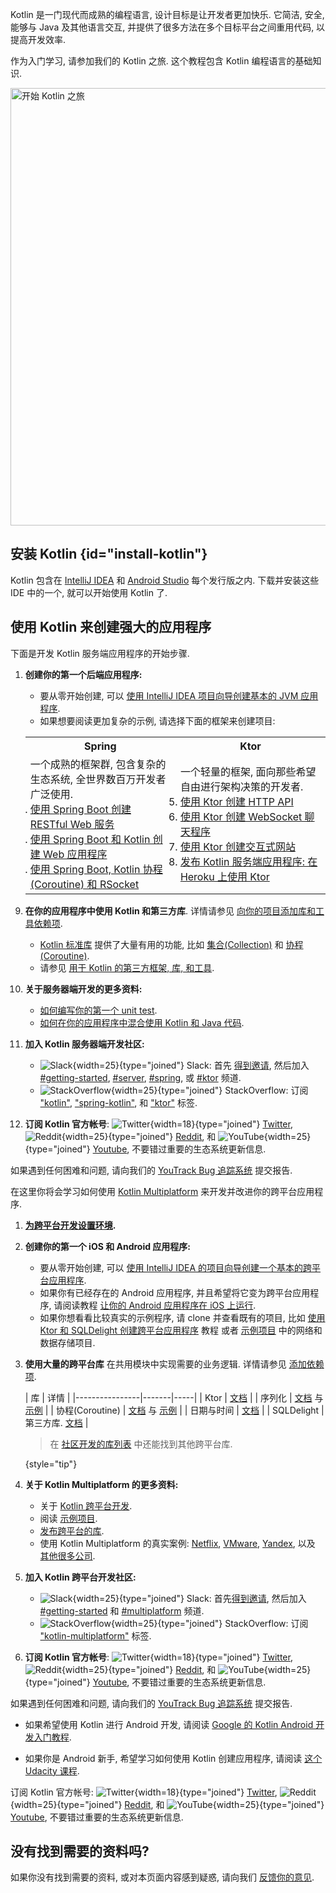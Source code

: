 [//]: # (title: Kotlin 入门)

Kotlin 是一门现代而成熟的编程语言, 设计目标是让开发者更加快乐.
它简洁, 安全, 能够与 Java 及其他语言交互, 并提供了很多方法在多个目标平台之间重用代码, 以提高开发效率.

作为入门学习, 请参加我们的 Kotlin 之旅. 这个教程包含 Kotlin 编程语言的基础知识.

<a href="kotlin-tour-welcome.md"><img src="start-kotlin-tour.svg" width="700" alt="开始 Kotlin 之旅"/></a>

## 安装 Kotlin {id="install-kotlin"}

Kotlin 包含在 [IntelliJ IDEA](https://www.jetbrains.com/idea/download/) 和 [Android Studio](https://developer.android.com/studio) 每个发行版之内.
下载并安装这些 IDE 中的一个, 就可以开始使用 Kotlin 了.

## 使用 Kotlin 来创建强大的应用程序

<tabs>

<tab id="backend" title="后端应用程序">

下面是开发 Kotlin 服务端应用程序的开始步骤.

1. **创建你的第一个后端应用程序:**

   * 要从零开始创建, 可以 [使用 IntelliJ IDEA 项目向导创建基本的 JVM 应用程序](jvm-get-started.md).
   * 如果想要阅读更加复杂的示例, 请选择下面的框架来创建项目:

   <table width="100%" >
   <tr>
      <th>Spring</th>
      <th>Ktor</th>
   </tr>
   <tr>
   <td width="50%">
     一个成熟的框架群, 包含复杂的生态系统, 全世界数百万开发者广泛使用.
   <br/>
   <list>
      <li><a href="jvm-get-started-spring-boot.md">使用 Spring Boot 创建 RESTful Web 服务</a></li>
      <li><a href="https://spring.io/guides/tutorials/spring-boot-kotlin/">使用 Spring Boot 和 Kotlin 创建 Web 应用程序</a></li>
      <li><a href="https://spring.io/guides/tutorials/spring-webflux-kotlin-rsocket/">使用 Spring Boot, Kotlin 协程(Coroutine) 和 RSocket</a></li>
   </list>
   </td>
   <td width="50%">
      一个轻量的框架, 面向那些希望自由进行架构决策的开发者.
   <list>
      <li><a href="https://ktor.io/docs/creating-http-apis.html">使用 Ktor 创建 HTTP API</a></li>
      <li><a href="https://ktor.io/docs/creating-web-socket-chat.html">使用 Ktor 创建 WebSocket 聊天程序</a></li>
      <li><a href="https://ktor.io/docs/creating-interactive-website.html">使用 Ktor 创建交互式网站</a></li>
      <li><a href="https://ktor.io/docs/heroku.html">发布 Kotlin 服务端应用程序: 在 Heroku 上使用 Ktor</a></li>
   </list>

   </td>
   </tr>
   </table>

2. **在你的应用程序中使用 Kotlin 和第三方库**. 详情请参见 [向你的项目添加库和工具依赖项](gradle-configure-project.md#configure-dependencies).
   * [Kotlin 标准库](https://kotlinlang.org/api/latest/jvm/stdlib/) 提供了大量有用的功能, 比如 [集合(Collection)](collections-overview.md) 和 [协程(Coroutine)](coroutines-guide.md).
   * 请参见 [用于 Kotlin 的第三方框架, 库, 和工具](https://blog.jetbrains.com/kotlin/2020/11/server-side-development-with-kotlin-frameworks-and-libraries/).

3. **关于服务器端开发的更多资料:**
   * [如何编写你的第一个 unit test](jvm-test-using-junit.md).
   * [如何在你的应用程序中混合使用 Kotlin 和 Java 代码](mixing-java-kotlin-intellij.md).

4. **加入 Kotlin 服务器端开发社区:**
   * ![Slack](slack.svg){width=25}{type="joined"} Slack: 首先 [得到邀请](https://surveys.jetbrains.com/s3/kotlin-slack-sign-up),
   然后加入 [#getting-started](https://kotlinlang.slack.com/archives/C0B8MA7FA),
   [#server](https://kotlinlang.slack.com/archives/C0B8RC352),
   [#spring](https://kotlinlang.slack.com/archives/C0B8ZTWE4),
   或 [#ktor](https://kotlinlang.slack.com/archives/C0A974TJ9) 频道.
   * ![StackOverflow](stackoverflow.svg){width=25}{type="joined"} StackOverflow: 订阅 ["kotlin"](https://stackoverflow.com/questions/tagged/kotlin),
   ["spring-kotlin"](https://stackoverflow.com/questions/tagged/spring-kotlin),
   和 ["ktor"](https://stackoverflow.com/questions/tagged/ktor) 标签.

5. **订阅 Kotlin 官方帐号**:
    ![Twitter](twitter.svg){width=18}{type="joined"} [Twitter](https://twitter.com/kotlin),
    ![Reddit](reddit.svg){width=25}{type="joined"} [Reddit](https://www.reddit.com/r/Kotlin/),
    和 ![YouTube](youtube.svg){width=25}{type="joined"} [Youtube](https://www.youtube.com/channel/UCP7uiEZIqci43m22KDl0sNw),
    不要错过重要的生态系统更新信息.

如果遇到任何困难和问题, 请向我们的 [YouTrack Bug 追踪系统](https://youtrack.jetbrains.com/issues/KT) 提交报告.

</tab>

<tab id="cross-platform-mobile" title="跨平台应用程序">

在这里你将会学习如何使用 [Kotlin Multiplatform](https://kotlinlang.org/lp/multiplatform/) 来开发并改进你的跨平台应用程序.

1. **[为跨平台开发设置环境](https://www.jetbrains.com/help/kotlin-multiplatform-dev/multiplatform-setup.html).**

2. **创建你的第一个 iOS 和 Android 应用程序:**

   * 要从零开始创建, 可以 [使用 IntelliJ IDEA 的项目向导创建一个基本的跨平台应用程序](https://www.jetbrains.com/help/kotlin-multiplatform-dev/multiplatform-create-first-app.html).
   * 如果你有已经存在的 Android 应用程序, 并且希望将它变为跨平台应用程序, 请阅读教程 [让你的 Android 应用程序在 iOS 上运行](https://www.jetbrains.com/help/kotlin-multiplatform-dev/multiplatform-integrate-in-existing-app.html).
   * 如果你想看看比较真实的示例程序, 请 clone 并查看既有的项目,
   比如 [使用 Ktor 和 SQLDelight 创建跨平台应用程序](https://www.jetbrains.com/help/kotlin-multiplatform-dev/multiplatform-ktor-sqldelight.html) 教程
   或者 [示例项目](https://www.jetbrains.com/help/kotlin-multiplatform-dev/multiplatform-samples.html) 中的网络和数据存储项目.

3. **使用大量的跨平台库** 在共用模块中实现需要的业务逻辑. 详情请参见 [添加依赖项](multiplatform-add-dependencies.md).

   | 库 | 详情 |
   |----------------|-------|-----|
   | Ktor | [文档](https://ktor.io/docs/client.html) |
   | 序列化 | [文档](serialization.md) 与 [示例](https://www.jetbrains.com/help/kotlin-multiplatform-dev/multiplatform-ktor-sqldelight.html#create-an-application-data-model) |
   | 协程(Coroutine) | [文档](coroutines-guide.md) 与 [示例](coroutines-and-channels.md) |
   | 日期与时间 | [文档](https://github.com/Kotlin/kotlinx-datetime#readme) |
   | SQLDelight | 第三方库. [文档](https://cashapp.github.io/sqldelight/) |

   > 在 [社区开发的库列表](https://libs.kmp.icerock.dev/) 中还能找到其他跨平台库.
   >
   {style="tip"}

4. **关于 Kotlin Multiplatform 的更多资料:**
   * 关于 [Kotlin 跨平台开发](multiplatform-get-started.md).
   * 阅读 [示例项目](https://www.jetbrains.com/help/kotlin-multiplatform-dev/multiplatform-samples.html).
   * [发布跨平台的库](multiplatform-publish-lib.md).
   * 使用 Kotlin Multiplatform 的真实案例:
   [Netflix](https://netflixtechblog.com/netflix-android-and-ios-studio-apps-kotlin-multiplatform-d6d4d8d25d23),
   [VMware](https://kotlinlang.org/lp/multiplatform/case-studies/vmware/),
   [Yandex](https://kotlinlang.org/lp/multiplatform/case-studies/yandex/),
   以及 [其他很多公司](https://kotlinlang.org/lp/multiplatform/case-studies/).

5. **加入 Kotlin 跨平台开发社区:**
   * ![Slack](slack.svg){width=25}{type="joined"} Slack: 首先[得到邀请](https://surveys.jetbrains.com/s3/kotlin-slack-sign-up),
    然后加入 [#getting-started](https://kotlinlang.slack.com/archives/C0B8MA7FA)
    和 [#multiplatform](https://kotlinlang.slack.com/archives/C3PQML5NU) 频道.
   * ![StackOverflow](stackoverflow.svg){width=25}{type="joined"} StackOverflow: 订阅 ["kotlin-multiplatform"](https://stackoverflow.com/questions/tagged/kotlin-multiplatform) 标签.

6. **订阅 Kotlin 官方帐号**:
  ![Twitter](twitter.svg){width=18}{type="joined"} [Twitter](https://twitter.com/kotlin),
  ![Reddit](reddit.svg){width=25}{type="joined"} [Reddit](https://www.reddit.com/r/Kotlin/),
  和 ![YouTube](youtube.svg){width=25}{type="joined"} [Youtube](https://www.youtube.com/channel/UCP7uiEZIqci43m22KDl0sNw),
  不要错过重要的生态系统更新信息.

如果遇到任何困难和问题, 请向我们的 [YouTrack Bug 追踪系统](https://youtrack.jetbrains.com/issues/KT) 提交报告.

</tab>

<tab id="android" title="Android 应用程序">

* 如果希望使用 Kotlin 进行 Android 开发, 请阅读 [Google 的 Kotlin Android 开发入门教程](https://developer.android.com/kotlin/get-started).

* 如果你是 Android 新手, 希望学习如何使用 Kotlin 创建应用程序, 请阅读 [这个 Udacity 课程](https://www.udacity.com/course/developing-android-apps-with-kotlin--ud9012).

订阅 Kotlin 官方帐号:
  ![Twitter](twitter.svg){width=18}{type="joined"} [Twitter](https://twitter.com/kotlin),
  ![Reddit](reddit.svg){width=25}{type="joined"} [Reddit](https://www.reddit.com/r/Kotlin/),
  和 ![YouTube](youtube.svg){width=25}{type="joined"} [Youtube](https://www.youtube.com/channel/UCP7uiEZIqci43m22KDl0sNw),
  不要错过重要的生态系统更新信息.

</tab>

</tabs>

## 没有找到需要的资料吗?

如果你没有找到需要的资料, 或对本页面内容感到疑惑, 请向我们 [反馈你的意见](https://surveys.hotjar.com/d82e82b0-00d9-44a7-b793-0611bf6189df).
